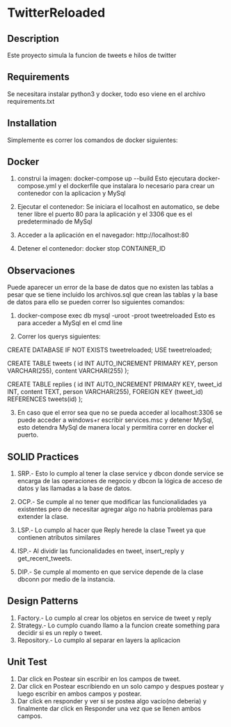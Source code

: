 # TwitterReloaded

## Description

Este proyecto simula la funcion de tweets e hilos de twitter

## Requirements

Se necesitara instalar python3 y docker, todo eso viene en el archivo requirements.txt

## Installation
Simplemente es correr los comandos de docker siguientes:

## Docker
1. construi la imagen:
docker-compose up --build
Esto ejecutara docker-compose.yml y el dockerfile que instalara lo necesario para crear un contenedor con la aplicacion y MySql

2. Ejecutar el contenedor:
Se iniciara el localhost en automatico, se debe tener libre el puerto 80 para la aplicación y el 3306 que es el predeterminado de MySql

3. Acceder a la aplicación en el navegador:
http://localhost:80


4. Detener el contenedor:
docker stop CONTAINER_ID

## Observaciones
Puede aparecer un error de la base de datos que no existen las tablas a pesar que se tiene incluido los archivos.sql que crean las tablas y la base de datos para ello se pueden correr lso siguientes comandos:

1. docker-compose exec db mysql -uroot -proot tweetreloaded Esto es para acceder a MySql en el cmd line

2. Correr los querys siguientes:

CREATE DATABASE IF NOT EXISTS tweetreloaded;
USE tweetreloaded;

CREATE TABLE tweets (
    id INT AUTO_INCREMENT PRIMARY KEY,
    person VARCHAR(255),
    content VARCHAR(255)
);

CREATE TABLE replies (
    id INT AUTO_INCREMENT PRIMARY KEY,
    tweet_id INT,
    content TEXT,
    person VARCHAR(255),
    FOREIGN KEY (tweet_id) REFERENCES tweets(id)
);

3. En caso que el error sea que no se pueda acceder al localhost:3306 se puede acceder a windows+r escribir services.msc y detener MySql, esto detendra MySql de manera local y permitira correr en docker el puerto.

## SOLID Practices

1. SRP.- Esto lo cumplo al tener la clase service y dbcon donde service se encarga de las operaciones de negocio y dbcon la lógica de acceso de datos y las llamadas a la base de datos.

2. OCP.- Se cumple al no tener que modificar las funcionalidades ya existentes pero de necesitar agregar algo no habria problemas para extender la clase.

3. LSP.- Lo cumplo al hacer que Reply herede la clase Tweet ya que contienen atributos similares

4. ISP.- Al dividir las funcionalidades en tweet, insert_reply y get_recent_tweets.

5. DIP.- Se cumple al momento en que service depende de la clase dbconn por medio de la instancia.

## Design Patterns
1. Factory.- Lo cumplo al crear los objetos en service de tweet y reply
2. Strategy.- Lo cumplo cuando llamo a la funcion create something para decidir si es un reply o tweet.
3. Repository.- Lo cumplo al separar en layers la aplicacion 

## Unit Test
1. Dar click en Postear sin escribir en los campos de tweet.
2. Dar click en Postear escribiendo en un solo campo y despues postear y luego escribir en ambos campos y postear.
3. Dar click en responder y ver si se postea algo vacio(no deberia) y finalmente dar click en Responder una vez que se llenen ambos campos.